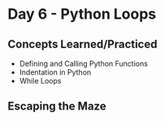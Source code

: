 # Day 6 - Python Loops

## Concepts Learned/Practiced
- Defining and Calling Python Functions
- Indentation in Python
- While Loops

## Escaping the Maze
